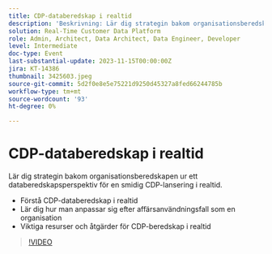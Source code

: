 ```yaml
---
title: CDP-databeredskap i realtid
description: 'Beskrivning: Lär dig strategin bakom organisationsberedskap utifrån ett databeredskapsperspektiv för en smidig CDP-lansering i realtid. ​Viktiga diskussionspunkter: Förstå beredskapen för CDP-data i realtid och Lär dig hur man anpassar sig efter användningsfall som organisationViktiga resurser och åtgärder för CDP-beredskap i realtid'
solution: Real-Time Customer Data Platform
role: Admin, Architect, Data Architect, Data Engineer, Developer
level: Intermediate
doc-type: Event
last-substantial-update: 2023-11-15T00:00:00Z
jira: KT-14386
thumbnail: 3425603.jpeg
source-git-commit: 5d2f0e8e5e75221d9250d45327a8fed66244785b
workflow-type: tm+mt
source-wordcount: '93'
ht-degree: 0%

---
```



# CDP-databeredskap i realtid

Lär dig strategin bakom organisationsberedskapen ur ett databeredskapsperspektiv för en smidig CDP-lansering i realtid.

* Förstå CDP-databeredskap i realtid
* Lär dig hur man anpassar sig efter affärsanvändningsfall som en organisation
* Viktiga resurser och åtgärder för CDP-beredskap i realtid

>[!VIDEO](https://video.tv.adobe.com/v/3425603/?learn=on)